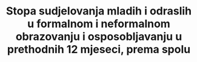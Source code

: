 ---
title: >-
  Stopa sudjelovanja mladih i odraslih u formalnom i neformalnom obrazovanju i osposobljavanju u prethodnih 12 mjeseci, prema spolu
permalink: /4-3-1/
sdg_goal: 4
layout: indicator
indicator: 4.3.1
indicator_variable: i4_3_1formal_total
graph: bar
graph_type_description: Bar  chart
graph_status_notes: Graphed
variable_description: null
variable_notes: null
un_designated_tier: '2'
un_custodial_agency: 'UNESCO  (Partnering  Agencies:  OECD,  Eurostat,  ILO)'
target_id: '4.3'
has_metadata: true
rationale_interpretation: >-
  Pokazatelj mjeri pristup mladih i odraslih obrazovanju i osposobljavanju u posljednje (nedavno) vrijeme. 
goal_meta_link: 'http://unstats.un.org/sdgs/files/metadata-compilation/Metadata-Goal-4.pdf'
goal_meta_link_page: 6
indicator_name: >-
  Stopa sudjelovanja mladih i odraslih u formalnom i neformalnom obrazovanju i osposobljavanju u prethodnih 12 mjeseci, prema spolu
target: >-
  Do 2030, osigurati jednak pristup za sve žene i muškarce do pristupačnog i kvalitetnog tehničkog, strukovnog i visokog obrazovanja,  uključujući sveučilište
indicator_definition: >-
  Postotak mladih i odraslih u određenom dobnom rasponu (npr. 15-24 godine, 25-64 itd.) koji sudjeluju u formalnom ili neformalnom obrazovanju ili osposobljavanju u određenom vremenskom razdoblju (npr. posljednjih 12 mjeseci). Idealno, pokazatelj bi trebao biti razvrstan prema vrstama programa kao što su TVET, tercijarno obrazovanje, obrazovanje odraslih i druge relevantne vrste i trebao bi obuhvaćati i formalne i neformalne programe.
source_title: null
source_notes: null
published: true
actual_indicator_available: >-
  Percentage  of  16-  to  65-year-olds  enrolling  in  formal  or  nonformal  programs  during  the  past  year,  by  sex,  age  group,  and  high/low  income  quartile
us_method_of_computation: >-
  Percentage  of  16-  to  65-year-olds  enrolling  in  formal  or  nonformal  programs  during  the  past  year  based  on  data  collected  through  PIAAC.  Data  are  based  on  weighted  percentage  of  respondents  in  the  survey.  Standard  errors  available  upon  request.
comments_and_limitations: Data  subject  to  sampling  errors.
periodicity: Periodic
time_period: '2012'
unit_of_measure: Percentage
disaggregation_categories: 'Sex,  age  group,  income  level'
disaggregation_geography: National
date_of_national_source_publication: 10/2013
date_metadata_updated: 11/2016
scheduled_update_by_national_source: Unknown
source_agency_staff_email: tom.snyder@ed.gov
source_agency_staff_name: Tom  Snyder
source_agency_survey_dataset: >-
  Organization  for  Economic  Cooperation  and  Development  (OECD),  Program  for  the  International  Assessment  of  Adult  Competencies  (PIAAC),  2012
source_url: 'http://nces.ed.gov/surveys/piaac/ideuspiaac/'
international_and_national_references: 'http://piaacgateway.com/'
graph_title: >-
  Percentage  of  persons  in  US  ages  16  to  65  enrolling  in  formal  educational  programs  during  the  past  year  

actual_indicator_available_description: "The  first  round  of  data  collection  in  the  United  States  (officially  known  as  the  U.S.  PIAAC  Main  Study)  was  conducted  from  August  2011  through  April  2012  with  a  nationally  representative  household  sample  of  5,000  adults  between  the  ages  of  16  and  65.  i4_3_1formal_total\t  Percentage  participating  in  formal  education,  total  i4_3_1formal_male\t  Percentage  participating  in  formal  education,  males  i4_3_1formal_female\t  Percentage  participating  in  formal  education,  females  i4_3_1formal_24\t  Percentage  participating  in  formal  education,  less  than  age  25  i4_3_1formal_34\t  Percentage  participating  in  formal  education,  25  to  34  i4_3_1formal_44  Percentage  participating  in  formal  education,  35  to  44  i4_3_1formal_54  Percentage  participating  in  formal  education,  45  to  54  i4_3_1formal_65\t  Percentage  participating  in  formal  education,  55  to  65  i4_3_1formal_lowquartile\t  Percentage  participating  in  formal  education,  lowest  income  quartile  i4_3_1formal_midquartiles  Percentage  participating  in  formal  education,  middle  two  income  quartiles  i4_3_1formal_highquartile\t  Percentage  participating  in  formal  education,  high  income  quartile  i4_3_1nonformal_total\t  Percentage  participating  in  nonformal  education,  total  i4_3_1nonformal_male\t  Percentage  participating  in  nonformal  education,  males  i4_3_1nonformal_female\t  Percentage  participating  in  nonformal  education,  females  i4_3_1nonformal_24\t  Percentage  participating  in  nonformal  education,  less  than  age  25  i4_3_1nonformal_34\t  Percentage  participating  in  nonformal  education,  25  to  34  i4_3_1nonformal_44\t  Percentage  participating  in  nonformal  education,  35  to  44  i4_3_1nonformal_54\t  Percentage  participating  in  nonformal  education,  45  to  54  i4_3_1nonformal_65\t  Percentage  participating  in  nonformal  education,  55  to  65  i4_3_1nonformal_lowquartile\t  Percentage  participating  in  nonformal  education,  lowest  income  quartile  i4_3_1nonformal_midquartiles  Percentage  participating  in  nonformal  education,  middle  two  income  quartiles  i4_3_1nonformal_highquartile  Percentage  participating  in  nonformal  education,  high  income  quartile"
---